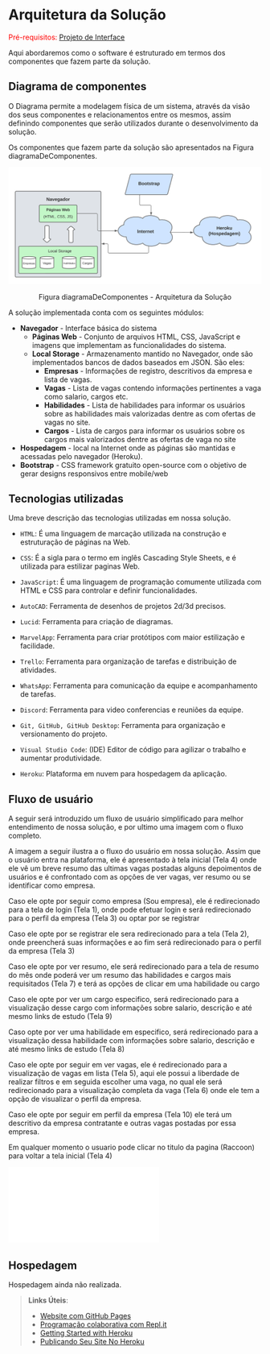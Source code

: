 # Arquitetura da Solução

<span style="color:red">Pré-requisitos: <a href="3-Projeto de Interface.md"> Projeto de Interface</a></span>

Aqui abordaremos como o software é estruturado em termos dos componentes que fazem parte da solução.

## Diagrama de componentes

O Diagrama permite a modelagem física de um sistema, através da visão dos seus componentes e relacionamentos entre os mesmos, assim definindo componentes que serão utilizados durante o desenvolvimento da solução.


Os componentes que fazem parte da solução são apresentados na Figura diagramaDeComponentes.

![Diagrama DeC omponentes](img/diagramaDeComponentes.png)
<center>Figura diagramaDeComponentes - Arquitetura da Solução</center>

A solução implementada conta com os seguintes módulos:
- **Navegador** - Interface básica do sistema  
  - **Páginas Web** - Conjunto de arquivos HTML, CSS, JavaScript e imagens que implementam as funcionalidades do sistema.
   - **Local Storage** - Armazenamento mantido no Navegador, onde são implementados bancos de dados baseados em JSON. São eles: 
     - **Empresas** - Informações de registro, descritivos da empresa e lista de vagas.
     - **Vagas** - Lista de vagas contendo informações pertinentes a vaga como salario, cargos etc.
     - **Habilidades** - Lista de habilidades para informar os usuários sobre as habilidades mais valorizadas dentre as com ofertas de vagas no site.  
     - **Cargos** - Lista de cargos para informar os usuários sobre os cargos mais valorizados dentre as ofertas de vaga no site
 - **Hospedagem** - local na Internet onde as páginas são mantidas e acessadas pelo navegador (Heroku). 
 - **Bootstrap** - CSS framework gratuito open-source com o objetivo de gerar designs responsivos entre mobile/web 


## Tecnologias utilizadas

Uma breve descrição das tecnologias utilizadas em nossa solução.

- `HTML`: É uma linguagem de marcação utilizada na construção e estruturação de páginas na Web.

- `CSS`: É a sigla para o termo em inglês Cascading Style Sheets, e é utilizada para estilizar paginas Web.

- `JavaScript`: É uma linguagem de programação comumente utilizada com HTML e CSS para controlar e definir funcionalidades.

- `AutoCAD`: Ferramenta de desenhos de projetos 2d/3d precisos.

- `Lucid`: Ferramenta para criação de diagramas.

- `MarvelApp`: Ferramenta para criar protótipos com maior estilização e facilidade.

- `Trello`: Ferramenta para organização de tarefas e distribuição de atividades.

- `WhatsApp`: Ferramenta para comunicação da equipe e acompanhamento de tarefas.

- `Discord`: Ferramenta para video conferencias e reuniões da equipe.

- `Git, GitHub, GitHub Desktop`: Ferramenta para organização e versionamento do projeto.

- `Visual Studio Code`: (IDE) Editor de código para agilizar o trabalho e aumentar produtividade.

- `Heroku`: Plataforma em nuvem para hospedagem da aplicação.


## Fluxo de usuário

A seguir será introduzido um fluxo de usuário simplificado para melhor entendimento
de nossa solução, e por ultimo uma imagem com o fluxo completo.

A imagem a seguir ilustra a o fluxo do usuário em nossa solução. Assim
que o usuário entra na plataforma, ele é apresentado à tela inicial
(Tela 4) onde ele vê um breve resumo das ultimas vagas postadas alguns
depoimentos de usuários e é confrontado com as opções de ver vagas,
ver resumo ou se identificar como empresa.

Caso ele opte por seguir como empresa (Sou empresa), ele é
redirecionado para a tela de login (Tela 1), onde pode
efetuar login e será redirecionado para o perfil da empresa (Tela 3)
ou optar por se registrar 

Caso ele opte por se registrar ele sera redirecionado para a tela (Tela 2),
onde preencherá suas informações e ao fim será redirecionado
para o perfil da empresa (Tela 3)

Caso ele opte por ver resumo, ele será redirecionado para a tela
de resumo do mês onde poderá ver um resumo das habilidades
e cargos mais requisitados (Tela 7) e terá as opções de 
clicar em uma habilidade ou cargo

Caso ele opte por ver um cargo especifico, será redirecionado para
a visualização desse cargo com informações sobre salario, descrição
e até mesmo links de estudo (Tela 9)

Caso opte por ver uma habilidade em especifico, será redirecionado para
a visualização dessa habilidade com informações sobre salario, descrição
e até mesmo links de estudo (Tela 8)

Caso ele opte por seguir em ver vagas, ele é redirecionado para a 
visualização de vagas em lista (Tela 5), aqui ele possui a liberdade
de realizar filtros e em seguida escolher uma vaga, no qual ele será
redirecionado para a visualização completa da vaga (Tela 6) onde ele
tem a opção de visualizar o perfil da empresa.

Caso ele opte por seguir em perfil da empresa (Tela 10) ele terá um
descritivo da empresa contratante e outras vagas postadas por essa
empresa.

Em qualquer momento o usuario pode clicar no titulo da pagina (Raccoon)
para voltar a tela inicial (Tela 4)

![Exemplo de fluxo de usuario](img/fluxoDeUsuario.pdf)


## Hospedagem

Hospedagem ainda não realizada.

> **Links Úteis**:
>
> - [Website com GitHub Pages](https://pages.github.com/)
> - [Programação colaborativa com Repl.it](https://repl.it/)
> - [Getting Started with Heroku](https://devcenter.heroku.com/start)
> - [Publicando Seu Site No Heroku](http://pythonclub.com.br/publicando-seu-hello-world-no-heroku.html)